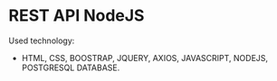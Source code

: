 # REST API NodeJS

Used technology:
- HTML, CSS, BOOSTRAP, JQUERY, AXIOS, JAVASCRIPT, NODEJS, POSTGRESQL DATABASE.
